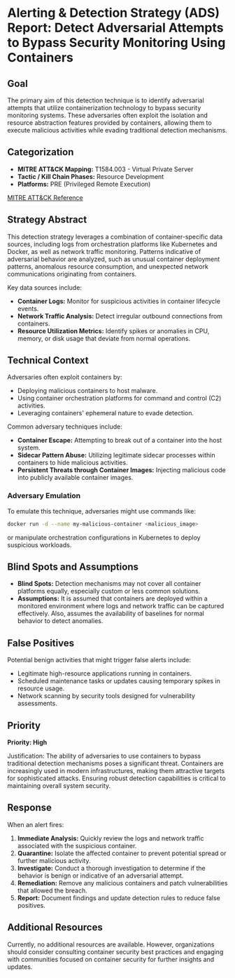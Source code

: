 # Alerting & Detection Strategy (ADS) Report: Detect Adversarial Attempts to Bypass Security Monitoring Using Containers

## Goal
The primary aim of this detection technique is to identify adversarial attempts that utilize containerization technology to bypass security monitoring systems. These adversaries often exploit the isolation and resource abstraction features provided by containers, allowing them to execute malicious activities while evading traditional detection mechanisms.

## Categorization
- **MITRE ATT&CK Mapping:** T1584.003 - Virtual Private Server
- **Tactic / Kill Chain Phases:** Resource Development
- **Platforms:** PRE (Privileged Remote Execution)
  
[MITRE ATT&CK Reference](https://attack.mitre.org/techniques/T1584/003)

## Strategy Abstract
This detection strategy leverages a combination of container-specific data sources, including logs from orchestration platforms like Kubernetes and Docker, as well as network traffic monitoring. Patterns indicative of adversarial behavior are analyzed, such as unusual container deployment patterns, anomalous resource consumption, and unexpected network communications originating from containers.

Key data sources include:
- **Container Logs:** Monitor for suspicious activities in container lifecycle events.
- **Network Traffic Analysis:** Detect irregular outbound connections from containers.
- **Resource Utilization Metrics:** Identify spikes or anomalies in CPU, memory, or disk usage that deviate from normal operations.

## Technical Context
Adversaries often exploit containers by:
- Deploying malicious containers to host malware.
- Using container orchestration platforms for command and control (C2) activities.
- Leveraging containers' ephemeral nature to evade detection.

Common adversary techniques include:
- **Container Escape:** Attempting to break out of a container into the host system.
- **Sidecar Pattern Abuse:** Utilizing legitimate sidecar processes within containers to hide malicious activities.
- **Persistent Threats through Container Images:** Injecting malicious code into publicly available container images.

### Adversary Emulation
To emulate this technique, adversaries might use commands like:
```bash
docker run -d --name my-malicious-container <malicious_image>
```
or manipulate orchestration configurations in Kubernetes to deploy suspicious workloads.

## Blind Spots and Assumptions
- **Blind Spots:** Detection mechanisms may not cover all container platforms equally, especially custom or less common solutions.
- **Assumptions:** It is assumed that containers are deployed within a monitored environment where logs and network traffic can be captured effectively. Also, assumes the availability of baselines for normal behavior to detect anomalies.

## False Positives
Potential benign activities that might trigger false alerts include:
- Legitimate high-resource applications running in containers.
- Scheduled maintenance tasks or updates causing temporary spikes in resource usage.
- Network scanning by security tools designed for vulnerability assessments.

## Priority
**Priority: High**

Justification: The ability of adversaries to use containers to bypass traditional detection mechanisms poses a significant threat. Containers are increasingly used in modern infrastructures, making them attractive targets for sophisticated attacks. Ensuring robust detection capabilities is critical to maintaining overall system security.

## Response
When an alert fires:
1. **Immediate Analysis:** Quickly review the logs and network traffic associated with the suspicious container.
2. **Quarantine:** Isolate the affected container to prevent potential spread or further malicious activity.
3. **Investigate:** Conduct a thorough investigation to determine if the behavior is benign or indicative of an adversarial attempt.
4. **Remediation:** Remove any malicious containers and patch vulnerabilities that allowed the breach.
5. **Report:** Document findings and update detection rules to reduce false positives.

## Additional Resources
Currently, no additional resources are available. However, organizations should consider consulting container security best practices and engaging with communities focused on container security for further insights and updates.
